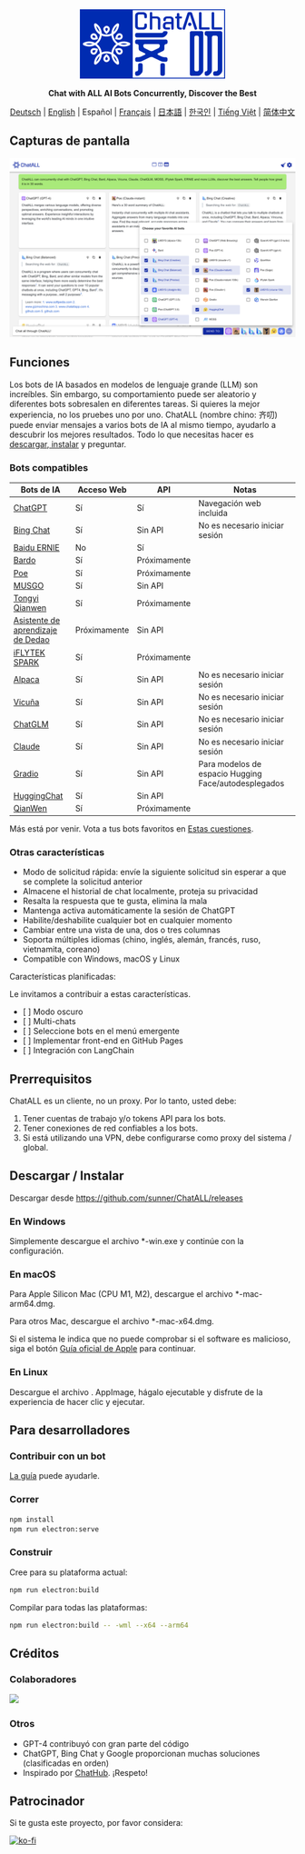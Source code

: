 <div align="center">
  <img src="src/assets/logo-cover.png" width=256></img>
  <p><strong>Chat with ALL AI Bots Concurrently, Discover the Best</strong></p>

[Deutsch](README_DE-DE.md) | [English](README.md) | Español | [Français](README_FR-FR.md) | [日本語](README_JA-JP.md) | [한국인](README_KO-KR.md) | [Tiếng Việt](README_VI-VN.md) | [简体中文](README_ZH-CN.md)

</div>

## Capturas de pantalla

![Screenshot](screenshots/screenshot-1.png?raw=true)

## Funciones

Los bots de IA basados en modelos de lenguaje grande (LLM) son increíbles. Sin embargo, su comportamiento puede ser aleatorio y diferentes bots sobresalen en diferentes tareas. Si quieres la mejor experiencia, no los pruebes uno por uno. ChatALL (nombre chino: 齐叨) puede enviar mensajes a varios bots de IA al mismo tiempo, ayudarlo a descubrir los mejores resultados. Todo lo que necesitas hacer es [descargar, instalar](https://github.com/sunner/ChatALL/releases) y preguntar.

### Bots compatibles

| Bots de IA                                                   | Acceso Web   | API          | Notas                                                |
| ------------------------------------------------------------ | ------------ | ------------ | ---------------------------------------------------- |
| [ChatGPT](https://chat.openai.com)                           | Sí           | Sí           | Navegación web incluida                              |
| [Bing Chat](https://www.bing.com/new)                        | Sí           | Sin API      | No es necesario iniciar sesión                       |
| [Baidu ERNIE](https://yiyan.baidu.com/)                      | No           | Sí           |                                                      |
| [Bardo](https://bard.google.com/)                            | Sí           | Próximamente |                                                      |
| [Poe](https://poe.com/)                                      | Sí           | Próximamente |                                                      |
| [MUSGO](https://moss.fastnlp.top/)                           | Sí           | Sin API      |                                                      |
| [Tongyi Qianwen](http://tongyi.aliyun.com/)                  | Sí           | Próximamente |                                                      |
| [Asistente de aprendizaje de Dedao](https://ai.dedao.cn/)    | Próximamente | Sin API      |                                                      |
| [iFLYTEK SPARK](http://xinghuo.xfyun.cn/)                    | Sí           | Próximamente |                                                      |
| [Alpaca](https://crfm.stanford.edu/2023/03/13/alpaca.html)   | Sí           | Sin API      | No es necesario iniciar sesión                       |
| [Vicuña](https://lmsys.org/blog/2023-03-30-vicuna/)          | Sí           | Sin API      | No es necesario iniciar sesión                       |
| [ChatGLM](https://chatglm.cn/blog)                           | Sí           | Sin API      | No es necesario iniciar sesión                       |
| [Claude](https://www.anthropic.com/index/introducing-claude) | Sí           | Sin API      | No es necesario iniciar sesión                       |
| [Gradio](https://gradio.app/)                                | Sí           | Sin API      | Para modelos de espacio Hugging Face/autodesplegados |
| [HuggingChat](https://huggingface.co/chat/)                  | Sí           | Sin API      |                                                      |
| [QianWen](https://qianwen.aliyun.com/)                       | Sí           | Próximamente |                                                      |

Más está por venir. Vota a tus bots favoritos en [Estas cuestiones](https://github.com/sunner/ChatALL/labels/more%20LLMs).

### Otras características

- Modo de solicitud rápida: envíe la siguiente solicitud sin esperar a que se complete la solicitud anterior
- Almacene el historial de chat localmente, proteja su privacidad
- Resalta la respuesta que te gusta, elimina la mala
- Mantenga activa automáticamente la sesión de ChatGPT
- Habilite/deshabilite cualquier bot en cualquier momento
- Cambiar entre una vista de una, dos o tres columnas
- Soporta múltiples idiomas (chino, inglés, alemán, francés, ruso, vietnamita, coreano)
- Compatible con Windows, macOS y Linux

Características planificadas:

Le invitamos a contribuir a estas características.

- \[ ] Modo oscuro
- \[ ] Multi-chats
- \[ ] Seleccione bots en el menú emergente
- \[ ] Implementar front-end en GitHub Pages
- \[ ] Integración con LangChain

## Prerrequisitos

ChatALL es un cliente, no un proxy. Por lo tanto, usted debe:

1.  Tener cuentas de trabajo y/o tokens API para los bots.
2.  Tener conexiones de red confiables a los bots.
3.  Si está utilizando una VPN, debe configurarse como proxy del sistema / global.

## Descargar / Instalar

Descargar desde https://github.com/sunner/ChatALL/releases

### En Windows

Simplemente descargue el archivo \*-win.exe y continúe con la configuración.

### En macOS

Para Apple Silicon Mac (CPU M1, M2), descargue el archivo \*-mac-arm64.dmg.

Para otros Mac, descargue el archivo \*-mac-x64.dmg.

Si el sistema le indica que no puede comprobar si el software es malicioso, siga el botón [Guía oficial de Apple](https://support.apple.com/guide/mac-help/apple-cant-check-app-for-malicious-software-mchleab3a043/mac) para continuar.

### En Linux

Descargue el archivo . AppImage, hágalo ejecutable y disfrute de la experiencia de hacer clic y ejecutar.

## Para desarrolladores

### Contribuir con un bot

[La guía](https://github.com/sunner/ChatALL/wiki/%E5%A6%82%E4%BD%95%E6%B7%BB%E5%8A%A0%E4%B8%80%E4%B8%AA%E6%96%B0%E7%9A%84-AI-%E5%AF%B9%E8%AF%9D%E6%9C%BA%E5%99%A8%E4%BA%BA) puede ayudarle.

### Correr

```bash
npm install
npm run electron:serve
```

### Construir

Cree para su plataforma actual:

```bash
npm run electron:build
```

Compilar para todas las plataformas:

```bash
npm run electron:build -- -wml --x64 --arm64
```

## Créditos

### Colaboradores

<a href="https://github.com/sunner/ChatALL/graphs/contributors">
  <img src="https://contrib.rocks/image?repo=sunner/ChatALL" />
</a>

### Otros

- GPT-4 contribuyó con gran parte del código
- ChatGPT, Bing Chat y Google proporcionan muchas soluciones (clasificadas en orden)
- Inspirado por [ChatHub](https://github.com/chathub-dev/chathub). ¡Respeto!

## Patrocinador

Si te gusta este proyecto, por favor considera:

[![ko-fi](https://ko-fi.com/img/githubbutton_sm.svg)](https://ko-fi.com/F1F8KZJGJ)
